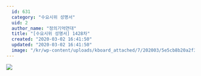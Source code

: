 ```yaml
---
  id: 631
  category: "수요시위 성명서"
  uid: 2
  author_name: "정의기억연대"
  title: "[수요시위 성명서] 1428차"
  created: "2020-03-02 16:41:50"
  updated: "2020-03-02 16:41:50"
  image: "/kr/wp-content/uploads/kboard_attached/7/202003/5e5cb8b20a2f35538290.jpg"
---
```

![](/kr/wp-content/uploads/kboard_attached/7/202003/5e5cb8b20a2f35538290.jpg)